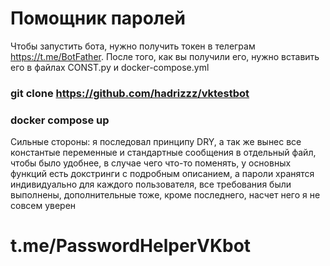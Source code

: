 # Помощник паролей
Чтобы запустить бота, нужно получить токен в телеграм https://t.me/BotFather.
После того, как вы получили его, нужно вставить его в файлах CONST.py и docker-compose.yml
### git clone https://github.com/hadrizzz/vktestbot ###
### docker compose up ###

Сильные стороны: я последовал принципу DRY, а так же вынес все константые переменные и стандартные сообщения в отдельный файл, чтобы было удобнее, в случае чего что-то поменять, у основных функций есть докстринги с подробным описанием, а пароли хранятся индивидуально для каждого пользователя, все требования были выполнены, дополнительные тоже, кроме последнего, насчет него я не совсем уверен

# t.me/PasswordHelperVKbot
